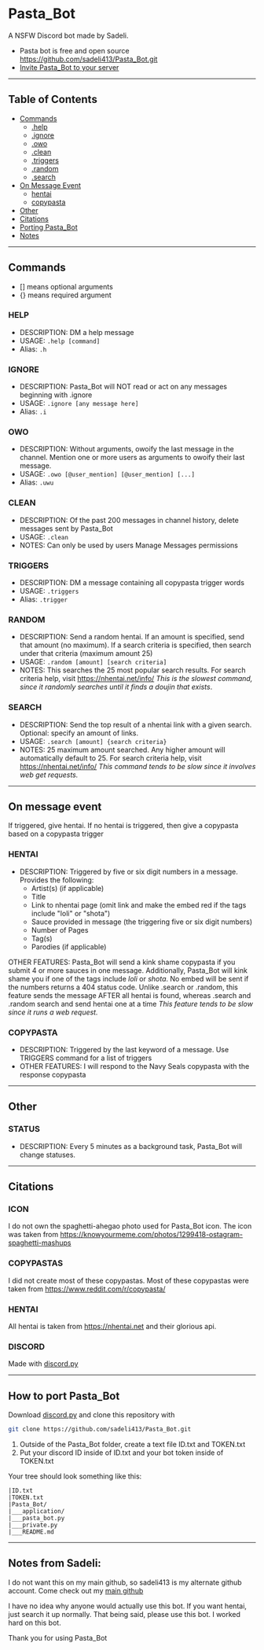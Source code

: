 # Pasta_Bot
A NSFW Discord bot made by Sadeli.
- Pasta bot is free and open source https://github.com/sadeli413/Pasta_Bot.git
- [Invite Pasta_Bot to your server](https://discord.com/api/oauth2/authorize?client_id=715018649588727859&permissions=8&scope=bot)

---
## Table of Contents
- [Commands](#commands)
	- [.help](#help)
	- [.ignore](#ignore)
	- [.owo](#owo)
	- [.clean](#clean)
	- [.triggers](#triggers)
	- [.random](#random)
	- [.search](#search)
- [On Message Event](#on-message-event) 
	- [hentai](#hentai)
	- [copypasta](#copypasta)
- [Other](#other)
- [Citations](#citations)
- [Porting Pasta_Bot](#how-to-port-pasta_bot)
- [Notes](#notes-from-sadeli)

---

## Commands
- [] means optional arguments
- {} means required argument

### HELP
- DESCRIPTION: DM a help message
- USAGE: ```.help [command]```
- Alias: ```.h```

### IGNORE
- DESCRIPTION: Pasta_Bot will NOT read or act on any messages beginning with .ignore
- USAGE: ```.ignore [any message here]```
- Alias: ```.i```

### OWO 
- DESCRIPTION: Without arguments, owoify the last message in the channel. Mention one or more users as arguments to owoify their last message.
- USAGE: ```.owo [@user_mention] [@user_mention] [...]```
- Alias: ```.uwu```

### CLEAN
- DESCRIPTION: Of the past 200 messages in channel history, delete messages sent by Pasta_Bot
- USAGE: ```.clean```
- NOTES: Can only be used by users Manage Messages permissions

### TRIGGERS
- DESCRIPTION: DM a message containing all copypasta trigger words
- USAGE: ```.triggers```
- Alias: ```.trigger```

### RANDOM
- DESCRIPTION: Send a random hentai. If an amount is specified, send that amount (no maximum). If a search criteria is specified, then search under that criteria (maximum amount 25)
- USAGE: ```.random [amount] [search criteria]```
- NOTES: This searches the 25 most popular search results. For search criteria help, visit https://nhentai.net/info/ *This is the slowest command, since it randomly searches until it finds a doujin that exists*.
	
### SEARCH
- DESCRIPTION: Send the top result of a nhentai link with a given search. Optional: specify an amount of links. 
- USAGE: ```.search [amount] {search criteria}```
- NOTES: 25 maximum amount searched. Any higher amount will automatically default to 25.
For search criteria help, visit https://nhentai.net/info/
*This command tends to be slow since it involves web get requests.*


---

## On message event
If triggered, give hentai.
If no hentai is triggered, then give a copypasta based on a copypasta trigger

### HENTAI
- DESCRIPTION: Triggered by five or six digit numbers in a message. Provides the following:
	- Artist(s) (if applicable)
	- Title
	- Link to nhentai page (omit link and make the embed red if the tags include "loli" or "shota")
	- Sauce provided in message (the triggering five or six digit numbers)
	- Number of Pages
	- Tag(s)
	- Parodies (if applicable)

OTHER FEATURES: Pasta_Bot will send a kink shame copypasta if you submit 4 or more sauces in one message. Additionally, Pasta_Bot will kink shame you if one of the tags include *loli* or *shota*.
No embed will be sent if the numbers returns a 404 status code. Unlike .search or .random, this feature sends the message AFTER all hentai is found, whereas .search and .random search and send hentai one at a time *This feature tends to be slow since it runs a web request.*
	
### COPYPASTA
- DESCRIPTION: Triggered by the last keyword of a message. Use TRIGGERS command for a list of triggers
- OTHER FEATURES: I will respond to the Navy Seals copypasta with the response copypasta

---

## Other

### STATUS
- DESCRIPTION: Every 5 minutes as a background task, Pasta_Bot will change statuses.

---

## Citations

### ICON
I do not own the spaghetti-ahegao photo used for Pasta_Bot icon. The icon was taken from https://knowyourmeme.com/photos/1299418-ostagram-spaghetti-mashups

### COPYPASTAS
I did not create most of these copypastas. Most of these copypastas were taken from https://www.reddit.com/r/copypasta/

### HENTAI
All hentai is taken from https://nhentai.net and their glorious api.

### DISCORD
Made with [discord.py](https://discordpy.readthedocs.io/en/latest/)

---

## How to port Pasta_Bot
Download [discord.py](https://discordpy.readthedocs.io/en/latest/intro.html) and clone this repository with 
```bash
git clone https://github.com/sadeli413/Pasta_Bot.git
```
1. Outside of the Pasta_Bot folder, create a text file ID.txt and TOKEN.txt
2. Put your discord ID inside of ID.txt and your bot token inside of TOKEN.txt

Your tree should look something like this:
```
|ID.txt
|TOKEN.txt
|Pasta_Bot/
|___application/
|___pasta_bot.py
|___private.py
|___README.md
```
---

## Notes from Sadeli:

I do not want this on my main github, so sadeli413 is my alternate github account. Come check out my [main github](https://github.com/thad-shinno)

I have no idea why anyone would actually use this bot. If you want hentai, just search it up normally. That being said, please use this bot. I worked hard on this bot.

Thank you for using Pasta_Bot
